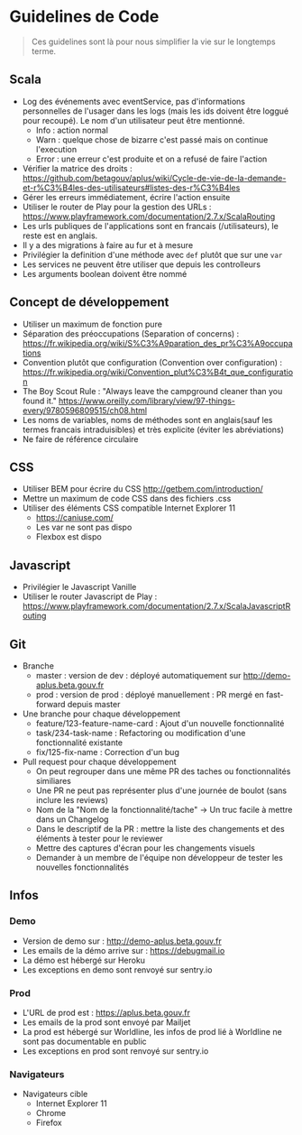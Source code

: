# Guidelines de Code

> Ces guidelines sont là pour nous simplifier la vie sur le longtemps terme.

## Scala
- Log des événements avec eventService, pas d'informations personnelles de l'usager dans les logs (mais les ids doivent être loggué pour recoupé). Le nom d'un utilisateur peut être mentionné.
   - Info : action normal
   - Warn : quelque chose de bizarre c'est passé mais on continue l'execution
   - Error : une erreur c'est produite et on a refusé de faire l'action
- Vérifier la matrice des droits : https://github.com/betagouv/aplus/wiki/Cycle-de-vie-de-la-demande-et-r%C3%B4les-des-utilisateurs#listes-des-r%C3%B4les
- Gérer les erreurs immédiatement, écrire l'action ensuite
- Utiliser le router de Play pour la gestion des URLs : https://www.playframework.com/documentation/2.7.x/ScalaRouting
- Les urls publiques de l'applications sont en francais (/utilisateurs), le reste est en anglais.
- Il y a des migrations à faire au fur et à mesure
- Privilégier la definition d'une méthode avec `def` plutôt que sur une `var`
- Les services ne peuvent être utiliser que depuis les controlleurs
- Les arguments boolean doivent être nommé

## Concept de développement
- Utiliser un maximum de fonction pure
- Séparation des préoccupations (Separation of concerns) : https://fr.wikipedia.org/wiki/S%C3%A9paration_des_pr%C3%A9occupations
- Convention plutôt que configuration (Convention over configuration) : https://fr.wikipedia.org/wiki/Convention_plut%C3%B4t_que_configuration
- The Boy Scout Rule : "Always leave the campground cleaner than you found it." https://www.oreilly.com/library/view/97-things-every/9780596809515/ch08.html
- Les noms de variables, noms de méthodes sont en anglais(sauf les termes francais intraduisibles) et très explicite (éviter les abréviations)
- Ne faire de référence circulaire

## CSS
- Utiliser BEM pour écrire du CSS http://getbem.com/introduction/
- Mettre un maximum de code CSS dans des fichiers .css
- Utiliser des éléments CSS compatible Internet Explorer 11 
   - https://caniuse.com/
   - Les var ne sont pas dispo
   - Flexbox est dispo

## Javascript
- Privilégier le Javascript Vanille
- Utiliser le router Javascript de Play : https://www.playframework.com/documentation/2.7.x/ScalaJavascriptRouting

## Git
- Branche
   - master : version de dev : déployé automatiquement sur http://demo-aplus.beta.gouv.fr
   - prod : version de prod : déployé manuellement : PR mergé en fast-forward depuis master
- Une branche pour chaque développement 
   - feature/123-feature-name-card : Ajout d'un nouvelle fonctionnalité
   - task/234-task-name : Refactoring ou modification d'une fonctionnalité existante
   - fix/125-fix-name : Correction d'un bug
- Pull request pour chaque développement
   - On peut regrouper dans une même PR des taches ou fonctionnalités similiares
   - Une PR ne peut pas représenter plus d'une journée de boulot (sans inclure les reviews)
   - Nom de la "Nom de la fonctionnalité/tache" -> Un truc facile à mettre dans un Changelog
   - Dans le descriptif de la PR : mettre la liste des changements et des éléments à tester pour le reviewer
   - Mettre des captures d'écran pour les changements visuels
   - Demander à un membre de l'équipe non développeur de tester les nouvelles fonctionnalités
  

## Infos
### Demo
- Version de demo sur : http://demo-aplus.beta.gouv.fr
- Les emails de la démo arrive sur : https://debugmail.io
- La démo est hébergé sur Heroku
- Les exceptions en demo sont renvoyé sur sentry.io
### Prod
- L'URL de prod est : https://aplus.beta.gouv.fr
- Les emails de la prod sont envoyé par Mailjet
- La prod est hébergé sur Worldline, les infos de prod lié à Worldline ne sont pas documentable en public
- Les exceptions en prod sont renvoyé sur sentry.io
### Navigateurs
- Navigateurs cible
   - Internet Explorer 11
   - Chrome
   - Firefox
